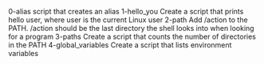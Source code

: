 0-alias script that creates an alias
1-hello_you Create a script that prints hello user, where user is the current Linux user
2-path Add /action to the PATH. /action should be the last directory the shell looks into when looking for a program
3-paths Create a script that counts the number of directories in the PATH
4-global_variables Create a script that lists environment variables
